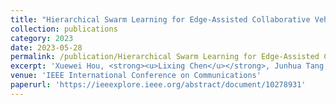 ```yaml
---
title: "Hierarchical Swarm Learning for Edge-Assisted Collaborative Vehicle Trajectory Prediction"
collection: publications
category: 2023
date: 2023-05-28
permalink: /publication/Hierarchical Swarm Learning for Edge-Assisted Collaborative Vehicle Trajectory Prediction
excerpt: 'Xuewei Hou, <strong><u>Lixing Chen</u></strong>, Junhua Tang, Jianhua Li, Wu Yang'
venue: 'IEEE International Conference on Communications'
paperurl: 'https://ieeexplore.ieee.org/abstract/document/10278931'
---
```

